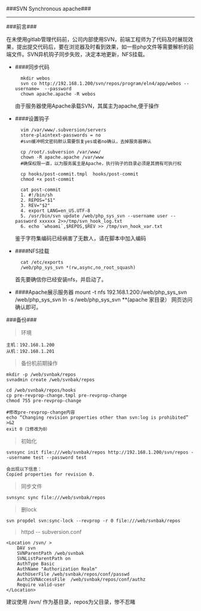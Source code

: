 ###SVN Synchronous apache###
***

###前言###

在未使用gitlab管理代码前，公司内部使用SVN，前端工程师为了代码及时展现效果，提出提交代码后，要在浏览器及时看到效果，如一些php文件等需要解析的前端文件。SVN异机钩子同步失败，决定本地更新，NFS挂载。


* ####同步代码

		mkdir webos
		svn co http://192.168.1.200/svn/repos/program/eln4/app/webos --username=  --password
		chown apache.apache -R webos

	由于服务器使用Apache承载SVN，其属主为apache,便于操作

* ####设置钩子

		vim /var/www/.subversion/servers
 		store-plaintext-passwords = no
		#svn缓冲明文密码默认需要恢复yes或者no确认，去掉服务器确认

		cp /root/.subversion /var/www/
		chown -R apache.apache /var/www
		#确保权限一直，以为服务属主是Apache，执行钩子的目录必须是其拥有可执行权

		cp hooks/post-commit.tmpl  hooks/post-commit
		chmod +x post-commit

		cat post-commit
		1. #!/bin/sh  
		2. REPOS="$1"  
		3. REV="$2"  
		4. export LANG=en_US.UTF-8  
		5. /usr/bin/svn update /web/php_sys_svn --username user --password xxxxxx 2>>/tmp/svn_hook_log.txt  
		6. echo `whoami`,$REPOS,$REV >> /tmp/svn_hook_var.txt  

	鉴于字符集编码已经祸害了无数人，请在脚本中加入编码

* ####NFS挂载

		cat /etc/exports
		/web/php_sys_svn *(rw,async,no_root_squash)

	首先要确信你已经安装nfs，并启动了。

* ####Apache展示服务器
		mount -t nfs 192.168.1.200:/web/php_sys_svn /web/php_sys_svn
		ln -s /web/php_sys_svn **(apache 家目录）
	网页访问确认即可。


###备份###

>环境

	主机：192.168.1.200
	从机：192.168.1.201

>备份机前期操作

	mkdir -p /web/svnbak/repos
	svnadmin create /web/svnbak/repos
	
	cd /web/svnbak/repos/hooks
	cp pre-revprop-change.tmpl pre-revprop-change
	chmod 755 pre-revprop-change

	#修改pre-revprop-change内容
	echo “Changing revision properties other than svn:log is prohibited” >&2
	exit 0（1修改为0）
	
> 初始化

	svnsync init file:///web/svnbak/repos http://192.168.1.200/svn/repos --username test --password test
	
	会出现以下信息：
	Copied properties for revision 0.

>同步文件

	svnsync sync file:///web/svnbak/repos

>删lock

	svn propdel svn:sync-lock --revprop -r 0 file:///web/svnbak/repos

>httpd -- subversion.conf

	<Location /svn/ >
		DAV svn
		SVNParentPath /web/svnbak
		SVNListParentPath on
		AuthType Basic
		AuthName "Authorization Realm"
		AuthUserFile /web/svnbak/repos/conf/passwd
		AuthzSVNAccessFile  /web/svnbak/repos/conf/authz
		Require valid-user
	</Location>

建议使用 /svn/ 作为基目录，repos为父目录，惨不忍睹